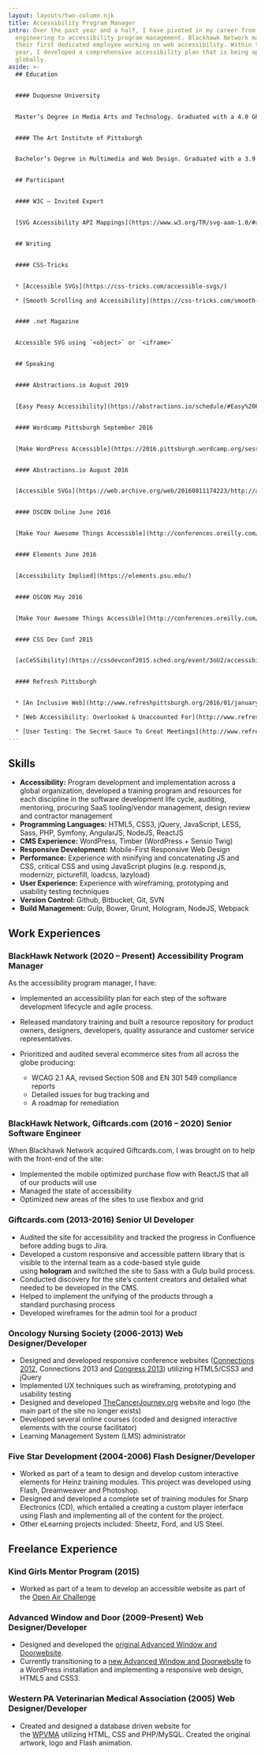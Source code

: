 ```yaml
---
layout: layouts/two-column.njk
title: Accessibility Program Manager
intro: Over the past year and a half, I have pivoted in my career from
  engineering to accessibility program management. Blackhawk Network made me
  their first dedicated employee working on web accessibility. Within the first
  year, I developed a comprehensive accessibility plan that is being applied
  globally.
aside: >-
  ## Education


  #### Duquesne University


  Master’s Degree in Media Arts and Technology. Graduated with a 4.0 GPA.


  #### The Art Institute of Pittsburgh


  Bachelor’s Degree in Multimedia and Web Design. Graduated with a 3.9 and on the Dean’s List.


  ## Participant


  #### W3C – Invited Expert


  [SVG Accessibility API Mappings](https://www.w3.org/TR/svg-aam-1.0/#ack_group)


  ## Writing


  #### CSS-Tricks


  * [Accessible SVGs](https://css-tricks.com/accessible-svgs/)

  * [Smooth Scrolling and Accessibility](https://css-tricks.com/smooth-scrolling-accessibility/)


  #### .net Magazine


  Accessible SVG using `<object>` or `<iframe>`


  ## Speaking


  #### Abstractions.io August 2019


  [Easy Peasy Accessibility](https://abstractions.io/schedule/#Easy%20Peasy%20Accessibility-Heather%20Migliorisi)


  #### Wordcamp Pittsburgh September 2016


  [Make WordPress Accessible](https://2016.pittsburgh.wordcamp.org/session/make-wordpress-accessible/)


  #### Abstractions.io August 2016


  [Accessible SVGs](https://web.archive.org/web/20160811174223/http://abstractions.io/schedule/#session-full-32)


  #### OSCON Online June 2016


  [Make Your Awesome Things Accessible](http://conferences.oreilly.com/oscon/open-source-us/public/schedule/detail/48453)


  #### Elements June 2016


  [Accessibility Implied](https://elements.psu.edu/)


  #### OSCON May 2016


  [Make Your Awesome Things Accessible](http://conferences.oreilly.com/oscon/open-source-us/public/schedule/detail/48453)


  #### CSS Dev Conf 2015


  [acCeSSibility](https://cssdevconf2015.sched.org/event/3oU2/accessibility-a11ycss)


  #### Refresh Pittsburgh


  * [An Inclusive Web](http://www.refreshpittsburgh.org/2016/01/january-2016-meetup/) – Thursday, January 28th, 2016

  * [Web Accessibility: Overlooked & Unaccounted For](http://www.refreshpittsburgh.org/2014/09/pittsburgh-accessibility-group-joint-meetup-sept-2014/) – September, 2014

  * [User Testing: The Secret Sauce To Great Meetings](http://www.refreshpittsburgh.org/2013/08/august-2013-meetup/) – August, 2013
---
```

## Skills

* **Accessibility:** Program development and implementation across a global organization, developed a training program and resources for each discipline in the software development life cycle, auditing, mentoring, procuring SaaS tooling/vendor management, design review and contractor management 
* **Programming Languages:** HTML5, CSS3, jQuery, JavaScript, LESS, Sass, PHP, Symfony, AngularJS, NodeJS, ReactJS
* **CMS Experience:** WordPress, Timber (WordPress + Sensio Twig)
* **Responsive Development:** Mobile-First Responsive Web Design
* **Performance:** Experience with minifying and concatenating JS and CSS, critical CSS and using JavaScript plugins (e.g. respond.js, modernizr, picturefill, loadcss, lazyload)
* **User Experience:** Experience with wireframing, prototyping and usability testing techniques
* **Version Control:** Github, Bitbucket, Git, SVN
* **Build Management:** Gulp, Bower, Grunt, Hologram, NodeJS, Webpack

## Work Experiences

### BlackHawk Network (2020 – Present) Accessibility Program Manager

As the accessibility program manager, I have:

* Implemented an accessibility plan for each step of the software development lifecycle and agile process.
* Released mandatory training and built a resource repository for product owners, designers, developers, quality assurance and customer service representatives.
* Prioritized and audited several ecommerce sites from all across the globe producing:

  * WCAG 2.1 AA, revised Section 508 and EN 301 549 compliance reports
  * Detailed issues for bug tracking and
  * A roadmap for remediation

### BlackHawk Network, Giftcards.com (2016 – 2020) Senior Software Engineer

When Blackhawk Network acquired Giftcards.com, I was brought on to help with the front-end of the site:

* Implemented the mobile optimized purchase flow with ReactJS that all of our products will use
* Managed the state of accessibility
* Optimized new areas of the sites to use flexbox and grid

### Giftcards.com (2013-2016) Senior UI Developer

* Audited the site for accessibility and tracked the progress in Confluence before adding bugs to Jira.
* Developed a custom responsive and accessible pattern library that is visible to the internal team as a code-based style guide using **hologram** and switched the site to Sass with a Gulp build process.
* Conducted discovery for the site’s content creators and detailed what needed to be developed in the CMS.
* Helped to implement the unifying of the products through a standard purchasing process
* Developed wireframes for the admin tool for a product

### Oncology Nursing Society (2006-2013) Web Designer/Developer

* Designed and developed responsive conference websites ([Connections 2012](https://web.archive.org/web/20120930071721/http://connections.ons.org:80/), Connections 2013 and [Congress 2013](https://web.archive.org/web/20130605025615/http://ibuilder.ons.org)) utilizing HTML5/CSS3 and jQuery
* Implemented UX techniques such as wireframing, prototyping and usability testing
* Designed and developed [TheCancerJourney.org](https://web.archive.org/web/20140106071808/http://thecancerjourney.org/ "Thank you, way back machine!!!") website and logo (the main part of the site no longer exists)
* Developed several online courses (coded and designed interactive elements with the course facilitator)
* Learning Management System (LMS) administrator

### Five Star Development (2004-2006) Flash Designer/Developer

* Worked as part of a team to design and develop custom interactive elements for Heinz training modules. This project was developed using Flash, Dreamweaver and Photoshop.
* Designed and developed a complete set of training modules for Sharp Electronics (CD), which entailed a creating a custom player interface using Flash and implementing all of the content for the project.
* Other eLearning projects included: Sheetz, Ford, and US Steel.

## Freelance Experience

### Kind Girls Mentor Program (2015)

* Worked as part of a team to develop an accessible website as part of the [Open Air Challenge](http://air-rallies.org/)

### Advanced Window and Door (2009-Present) Web Designer/Developer

* Designed and developed the [original Advanced Window and Doorwebsite](https://advanced-window-pa.com/).
* Currently transitioning to a [new Advanced Window and Doorwebsite](http://www.advanced-window.com/) to a WordPress installation and implementing a responsive web design, HTML5 and CSS3.

### Western PA Veterinarian Medical Association (2005) Web Designer/Developer

* Created and designed a database driven website for the [WPVMA](http://www.wpvma.org/) utilizing HTML, CSS and PHP/MySQL. Created the original artwork, logo and Flash animation.